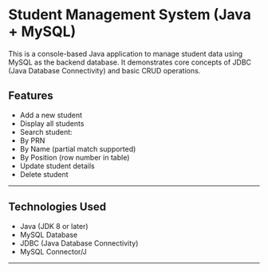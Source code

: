 # Student Management System (Java + MySQL)

This is a console-based Java application to manage student data using MySQL as the backend database. It demonstrates core concepts of JDBC (Java Database Connectivity) and basic CRUD operations.

## Features

- Add a new student  
- Display all students  
-  Search student:
  - By PRN
  - By Name (partial match supported)
  - By Position (row number in table)
-  Update student details
-  Delete student

---

## Technologies Used

- Java (JDK 8 or later)
- MySQL Database
- JDBC (Java Database Connectivity)
- MySQL Connector/J

---


